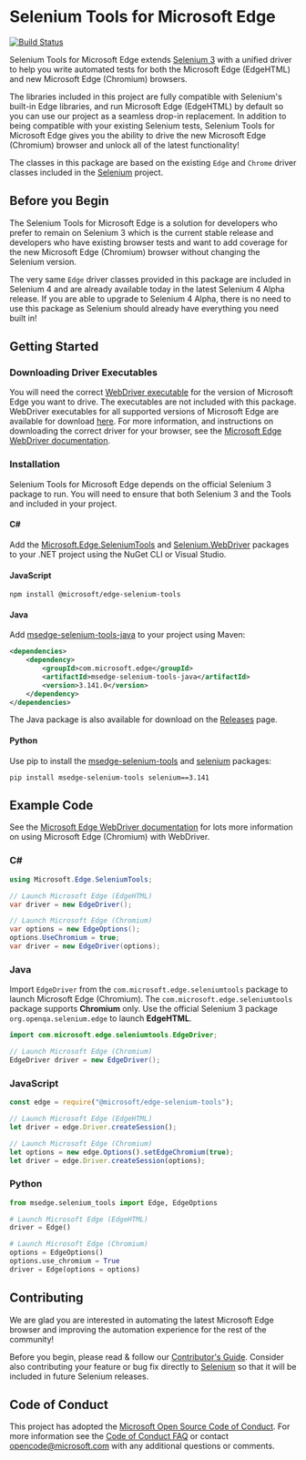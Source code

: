 # Selenium Tools for Microsoft Edge

[![Build Status](https://dev.azure.com/ms/edge-selenium-tools/_apis/build/status/microsoft.edge-selenium-tools?branchName=master)](https://dev.azure.com/ms/edge-selenium-tools/_build/latest?definitionId=345&branchName=master)

Selenium Tools for Microsoft Edge extends [Selenium 3](https://www.selenium.dev/) with a unified driver to help you write automated tests for both the Microsoft Edge (EdgeHTML) and new Microsoft Edge (Chromium) browsers.

The libraries included in this project are fully compatible with Selenium's built-in Edge libraries, and run Microsoft Edge (EdgeHTML) by default so you can use our project as a seamless drop-in replacement. In addition to being compatible with your existing Selenium tests, Selenium Tools for Microsoft Edge gives you the ability to drive the new Microsoft Edge (Chromium) browser and unlock all of the latest functionality!

The classes in this package are based on the existing ``Edge`` and ``Chrome`` driver classes included in the [Selenium](https://github.com/SeleniumHQ/selenium) project.

## Before you Begin

The Selenium Tools for Microsoft Edge is a solution for developers who prefer to remain on Selenium 3 which is the current stable release and developers who have existing browser tests and want to add coverage for the new Microsoft Edge (Chromium) browser without changing the Selenium version.

The very same ``Edge`` driver classes provided in this package are included in Selenium 4 and are already available today in the latest Selenium 4 Alpha release. If you are able to upgrade to Selenium 4 Alpha, there is no need to use this package as Selenium should already have everything you need built in!

## Getting Started

### Downloading Driver Executables

You will need the correct [WebDriver executable][webdriver-download] for the version of Microsoft Edge you want to drive. The executables are not included with this package. WebDriver executables for all supported versions of Microsoft Edge are available for download [here][webdriver-download]. For more information, and instructions on downloading the correct driver for your browser, see the [Microsoft Edge WebDriver documentation][webdriver-chromium-docs].

### Installation

Selenium Tools for Microsoft Edge depends on the official Selenium 3 package to run. You will need to ensure that both Selenium 3 and the Tools and included in your project.

#### C#

Add the [Microsoft.Edge.SeleniumTools](https://www.nuget.org/packages/Microsoft.Edge.SeleniumTools) and [Selenium.WebDriver](https://www.nuget.org/packages/Selenium.WebDriver/3.141.0) packages to your .NET project using the NuGet CLI or Visual Studio.

#### JavaScript

```
npm install @microsoft/edge-selenium-tools
```

#### Java

Add [msedge-selenium-tools-java](https://search.maven.org/search?q=a:msedge-selenium-tools-java) to your project using Maven:

```xml
<dependencies>
    <dependency>
        <groupId>com.microsoft.edge</groupId>
        <artifactId>msedge-selenium-tools-java</artifactId>
        <version>3.141.0</version>
    </dependency>
</dependencies>
```

The Java package is also available for download on the [Releases](https://github.com/microsoft/edge-selenium-tools/releases/latest) page.

#### Python

Use pip to install the [msedge-selenium-tools](https://pypi.org/project/msedge-selenium-tools/) and [selenium](https://pypi.org/project/selenium/3.141.0/) packages:

```
pip install msedge-selenium-tools selenium==3.141
```

## Example Code

See the [Microsoft Edge WebDriver documentation][webdriver-chromium-docs] for lots more information on using Microsoft Edge (Chromium) with WebDriver.

### C#

```csharp
using Microsoft.Edge.SeleniumTools;

// Launch Microsoft Edge (EdgeHTML)
var driver = new EdgeDriver();

// Launch Microsoft Edge (Chromium)
var options = new EdgeOptions();
options.UseChromium = true;
var driver = new EdgeDriver(options);
```

### Java

Import `EdgeDriver` from the `com.microsoft.edge.seleniumtools` package to launch Microsoft Edge (Chromium). The `com.microsoft.edge.seleniumtools` package supports **Chromium** only. Use the official Selenium 3 package `org.openqa.selenium.edge` to launch **EdgeHTML**.

```java
import com.microsoft.edge.seleniumtools.EdgeDriver;

// Launch Microsoft Edge (Chromium)
EdgeDriver driver = new EdgeDriver();
```

### JavaScript

```js
const edge = require("@microsoft/edge-selenium-tools");

// Launch Microsoft Edge (EdgeHTML)
let driver = edge.Driver.createSession();

// Launch Microsoft Edge (Chromium)
let options = new edge.Options().setEdgeChromium(true);
let driver = edge.Driver.createSession(options);
```

### Python

```python
from msedge.selenium_tools import Edge, EdgeOptions

# Launch Microsoft Edge (EdgeHTML)
driver = Edge()

# Launch Microsoft Edge (Chromium)
options = EdgeOptions()
options.use_chromium = True
driver = Edge(options = options)
```

## Contributing

We are glad you are interested in automating the latest Microsoft Edge browser and improving the automation experience for the rest of the community!

Before you begin, please read & follow our [Contributor's Guide](CONTRIBUTING.md). Consider also contributing your feature or bug fix directly to [Selenium](https://github.com/SeleniumHQ/selenium) so that it will be included in future Selenium releases.

## Code of Conduct

This project has adopted the [Microsoft Open Source Code of Conduct][conduct-code].
For more information see the [Code of Conduct FAQ][conduct-FAQ] or contact [opencode@microsoft.com][conduct-email] with any additional questions or comments.

[webdriver-download]: https://developer.microsoft.com/en-us/microsoft-edge/tools/webdriver/
[webdriver-chromium-docs]: https://docs.microsoft.com/en-us/microsoft-edge/webdriver-chromium
[conduct-code]: https://opensource.microsoft.com/codeofconduct/
[conduct-FAQ]: https://opensource.microsoft.com/codeofconduct/faq/
[conduct-email]: mailto:opencode@microsoft.com

